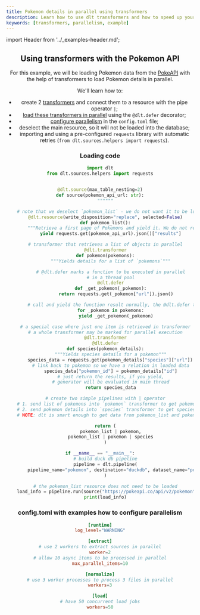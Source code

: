 ```yaml
---
title: Pokemon details in parallel using transformers
description: Learn how to use dlt transformers and how to speed up your loads with parallelism
keywords: [transformers, parallelism, example]
---
```


import Header from '../_examples-header.md';

<Header
    intro="In this example, you will learn how to load a list of Pokemon from the PokeAPI and with the help of dlt transformers
    automatically query additional data per retrieved Pokemon. You will also learn how to harness parallelism with a thread pool."
    slug="transformers"
    install_comment="with duckdb"
    install_packages='"dlt[duckdb]"'
    run_file="pokemon" />


## Using transformers with the Pokemon API

For this example, we will be loading Pokemon data from the [PokeAPI](https://pokeapi.co/) with the help of transformers to load
Pokemon details in parallel.

We'll learn how to:
- create 2 [transformers](../../general-usage/resource.md#feeding-data-from-one-resource-into-another) and connect them to a resource with the pipe operator `|`;
- [load these transformers in parallel](../../reference/performance.md#parallelism) using the `@dlt.defer` decorator;
- [configure parallelism](../../reference/performance.md#parallel-pipeline-config-example) in the `config.toml` file;
- deselect the main resource, so it will not be loaded into the database;
- importing and using a pre-configured `requests` library with automatic retries (`from dlt.sources.helpers import requests`).

### Loading code

<!--@@@DLT_SNIPPET_START ./code/pokemon-snippets.py::example-->
```py
import dlt
from dlt.sources.helpers import requests


@dlt.source(max_table_nesting=2)
def source(pokemon_api_url: str):
    """"""

    # note that we deselect `pokemon_list` - we do not want it to be loaded
    @dlt.resource(write_disposition="replace", selected=False)
    def pokemon_list():
        """Retrieve a first page of Pokemons and yield it. We do not retrieve all the pages in this example"""
        yield requests.get(pokemon_api_url).json()["results"]

    # transformer that retrieves a list of objects in parallel
    @dlt.transformer
    def pokemon(pokemons):
        """Yields details for a list of `pokemons`"""

        # @dlt.defer marks a function to be executed in parallel
        # in a thread pool
        @dlt.defer
        def _get_pokemon(_pokemon):
            return requests.get(_pokemon["url"]).json()

        # call and yield the function result normally, the @dlt.defer takes care of parallelism
        for _pokemon in pokemons:
            yield _get_pokemon(_pokemon)

    # a special case where just one item is retrieved in transformer
    # a whole transformer may be marked for parallel execution
    @dlt.transformer
    @dlt.defer
    def species(pokemon_details):
        """Yields species details for a pokemon"""
        species_data = requests.get(pokemon_details["species"]["url"]).json()
        # link back to pokemon so we have a relation in loaded data
        species_data["pokemon_id"] = pokemon_details["id"]
        # just return the results, if you yield,
        # generator will be evaluated in main thread
        return species_data

    # create two simple pipelines with | operator
    # 1. send list of pokemons into `pokemon` transformer to get pokemon details
    # 2. send pokemon details into `species` transformer to get species details
    # NOTE: dlt is smart enough to get data from pokemon_list and pokemon details once

    return (
        pokemon_list | pokemon,
        pokemon_list | pokemon | species
    )

if __name__ == "__main__":
    # build duck db pipeline
    pipeline = dlt.pipeline(
        pipeline_name="pokemon", destination="duckdb", dataset_name="pokemon_data"
    )

    # the pokemon_list resource does not need to be loaded
    load_info = pipeline.run(source("https://pokeapi.co/api/v2/pokemon"))
    print(load_info)
```
<!--@@@DLT_SNIPPET_END ./code/pokemon-snippets.py::example-->


### config.toml with examples how to configure parallelism
<!--@@@DLT_SNIPPET_START ./code/.dlt/config.toml::example-->
```toml
[runtime]
log_level="WARNING"

[extract]
# use 2 workers to extract sources in parallel
worker=2
# allow 10 async items to be processed in parallel
max_parallel_items=10

[normalize]
# use 3 worker processes to process 3 files in parallel
workers=3

[load]
# have 50 concurrent load jobs
workers=50
```
<!--@@@DLT_SNIPPET_END ./code/.dlt/config.toml::example-->
